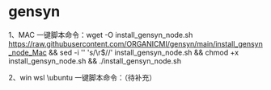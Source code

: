 # gensyn

1、MAC 一键脚本命令：wget -O install_gensyn_node.sh https://raw.githubusercontent.com/ORGANICMI/gensyn/main/install_gensyn_node_Mac && sed -i '' 's/\r$//' install_gensyn_node.sh && chmod +x install_gensyn_node.sh && ./install_gensyn_node.sh

2、win wsl \ubuntu 一键脚本命令：（待补充）
